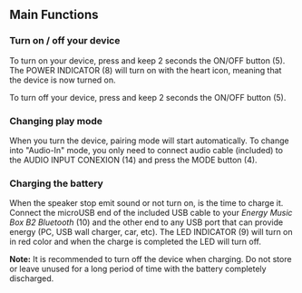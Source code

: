 ## Main Functions

### Turn on / off your device

To turn on your device, press and keep 2 seconds the ON/OFF button (5). The POWER INDICATOR (8) will turn on with the heart icon, meaning that the device is now turned on.

To turn off your device, press and keep 2 seconds the ON/OFF button (5).

### Changing play mode

When you turn the device, pairing mode will start automatically. To change into "Audio-In" mode, you only need to connect audio cable (included) to the AUDIO INPUT CONEXION (14) and press the MODE button (4).

### Charging the battery

When the speaker stop emit sound or not turn on, is the time to charge it. Connect the microUSB end of the included USB cable to your *Energy Music Box B2 Bluetooth* (10) and the other end to any USB port that can provide energy (PC, USB wall charger, car, etc). The LED INDICATOR (9) will turn on in red color and when the charge is completed the LED will turn off.

**Note:** It is recommended to turn off the device when charging. Do not store or leave unused for a long period of time with the battery completely discharged.
